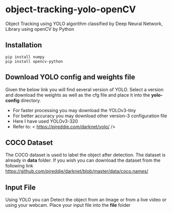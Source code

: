 # object-tracking-yolo-openCV
Object Tracking using YOLO algorithm classified by Deep Neural Network, Library using openCV by Python

## Installation

```
pip install numpy
pip install opencv-python
```

## Download YOLO config and weights file

Given the below link you will find several version of YOLO. Select a version and download the weights as well as the cfg file and place it into the **yolo-config** directory. 
* For faster processing you may download the YOLOv3-tiny 
* For better accuracy you may download other version-3 configuration file
* Here I have used YOLOv3-320
* Refer to: < https://pjreddie.com/darknet/yolo/ />


## COCO Dataset
The COCO dataset is used to label the object after detection. The dataset is already in **data** folder.
If you wish you can download the dataset from the following link <https://github.com/pjreddie/darknet/blob/master/data/coco.names/>


## Input File
Using YOLO you can Detect the object from an Image or from a live video or using your webcam. Place your input file into the **file** folder
